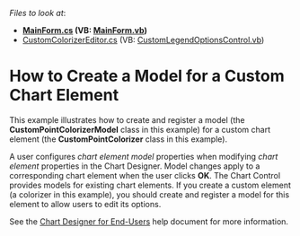 <!-- default file list -->
*Files to look at*:

* **[MainForm.cs](./CS/CustomChartElementModel/MainForm.cs) (VB: [MainForm.vb](./VB/CustomChartElementModel/MainForm.vb))**
* [CustomColorizerEditor.cs](./CS/CustomChartElementModel/CustomColorizerEditor.cs) (VB: [CustomLegendOptionsControl.vb](./VB/CustomChartElementModel/CustomColorizerEditor.vb))
<!-- default file list end -->

# How to Create a Model for a Custom Chart Element

This example illustrates how to create and register a model (the **CustomPointColorizerModel** class in this example) for a custom chart element (the **CustomPointColorizer** class in this example).

A user configures *chart element model* properties when modifying *chart element* properties in the Chart Designer. Model changes apply to a corresponding chart element when the user clicks **OK**. The Chart Control provides models for existing chart elements. If you create a custom element (a colorizer in this example), you should create and register a model for this element to allow users to edit its options.

See the [Chart Designer for End-Users](https://docs.devexpress.com/WindowsForms/114127/controls-and-libraries/chart-control/end-user-features/chart-designer-for-end-users) help document for more information.
